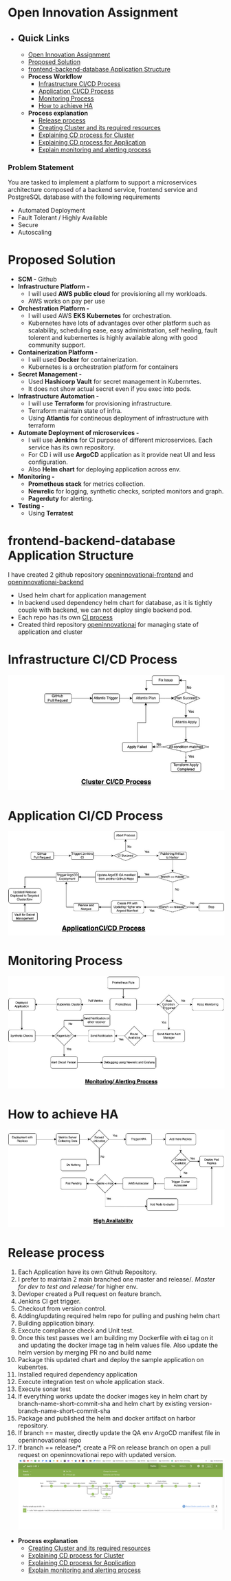 # Open Innovation Assignment
- ## Quick Links
  - [Open Innovation Assignment](#problem-statement)
  - [Proposed Solution](#proposed-solution)
  - [frontend-backend-database Application Structure](#frontend-backend-database-application-structure)
  - **Process Workflow**
    - [Infrastructure CI/CD Process](#infrastructure-cicd-process)
    - [Application CI/CD Process](#application-cicd-process)
    - [Monitoring Process](#monitoring-process)
    - [How to achieve HA](#how-to-achieve-ha)
  - **Process explanation**
    - [Release process](#release-process)
    - [Creating Cluster and its required resources](/ClusterSetup.md)
    - [Explaining CD process for Cluster](/ClusterDeploymentCD.md)
    - [Explaining CD process for Application](/AppDeploymentCD.md)
    - [Explain monitoring and alerting process](/Monitoring.md)

### Problem Statement
You are tasked to implement a platform to support a microservices architecture composed of a backend service, frontend service and PostgreSQL database with the
following requirements
- Automated Deployment
- Fault Tolerant / Highly Available
- Secure
- Autoscaling

# Proposed Solution
- **SCM -**  Github
- **Infrastructure Platform -** 
  - I will used **AWS public cloud** for provisioning all my workloads.
  - AWS works on pay per use
- **Orchestration Platform -** 
  - I will used AWS **EKS Kubernetes** for orchestration.
  - Kubernetes have lots of advantages over other platform such as scalability, scheduling ease, easy administration, self healing, fault tolerent and kubernertes is highly available along with good community support.
- **Containerization Platform -** 
  - I will used **Docker** for containerization.
  - Kubernetes is a  orchestration platform for containers 
- **Secret Management -** 
  - Used **Hashicorp Vault** for secret management in Kubernrtes.
  - It does not show actual secret even if you exec into pods.  
- **Infrastructure Automation -**
  - I will use **Terraform** for provisioning infrastructure.
  - Terraform maintain state of infra.
  - Using **Atlantis** for contineous deployment of infrastructure with terraform
- **Automate Deployment of microservices -**
  - I will use **Jenkins** for CI purpose of different microservices. Each service has its own repository.
  - For CD i will use **ArgoCD** application as it provide neat UI and less configuration.
  - Also **Helm chart** for deploying application across env.
- **Monitoring -**
  - **Prometheus stack** for metrics collection.
  - **Newrelic** for logging, synthetic checks, scripted monitors and graph.
  - **Pagerduty** for alerting.
- **Testing -**
  - Using **Terratest**

# frontend-backend-database Application Structure
I have created 2 github repository [openinnovationai-frontend](https://github.com/tanmay6414/openinnovationai-frontend) and [openinnovationai-backend](https://github.com/tanmay6414/openinnovationai-backend)
- Used helm chart for application management
- In backend used dependency helm chart for database, as it is tightly couple with backend, we can not deploy single backend pod.
- Each repo has its own [CI process](https://github.com/tanmay6414/openinnovationai-frontend/Jenkinsfile)
- Created third repository [openinnovationai](https://github.com/tanmay6414/openinnovationai) for managing state of application and cluster


# Infrastructure CI/CD Process
![CCICD](/assets/cluster/ClusterCICD.jpg)

# Application CI/CD Process
![CCICD](/assets/argo/ApplicationCiCD.jpg)

# Monitoring Process
![CCICD](/assets/monitoring/Monitoring.jpg)

# How to achieve HA
![CCICD](/assets/cluster/HA.jpg)


# Release process
1. Each Application have its own Github Repository.
2. I prefer to maintain 2 main branched one master and release/*. Master for dev to test and release/* for higher env.
3. Devloper created a Pull request on feature branch.
4. Jenkins CI get trigger.
5. Checkout from version control.
6. Adding/updating required helm repo for pulling and pushing helm chart
7. Building application binary.
8. Execute compliance check and Unit test.
9. Once this test passes we I am building my Dockerfile with **ci** tag on it and updating the docker image tag in helm values file. Also update the helm version by merging PR no and build name
10. Package this updated chart and deploy the sample application on kubenrtes.
11. Installed required dependency application
12. Execute integration test on whole application stack.
13. Execute sonar test
14. If everything works update the docker images key in helm chart by branch-name-short-commit-sha and helm chart by existing version-branch-name-short-commit-sha
15. Package and published the helm and docker artifact on harbor repository.
16. If branch == master, directly update the QA env  ArgoCD manifest file in openinnovationai repo
17. If branch == release/*, create a PR on release branch on open a pull request on openinnovationai repo with updated version.
![CI](assets/jenkins/jenkins.png)

- **Process explanation**
  - [Creating Cluster and its required resources](/ClusterSetup.md)
  - [Explaining CD process for Cluster](/ClusterDeploymentCD.md)
  - [Explaining CD process for Application](/AppDeploymentCD.md)
  - [Explain monitoring and alerting process](/Monitoring.md)